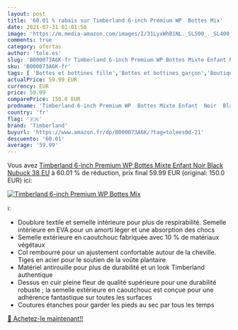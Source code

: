 ```yaml
---
layout: post
title: '60.01 % rabais sur Timberland 6-inch Premium WP  Bottes Mix'
date: 2021-07-31 01:01:58
image: 'https://m.media-amazon.com/images/I/31LyxWhB1NL._SL500_._SL400_.jpg'
comments: true
category: ofertas
author: 'tole.es'
slug: 'B000073A6K-fr Timberland 6-inch Premium WP Bottes Mixte Enfant Noir...'
sku: 'B000073A6K-fr'
tags: [ 'Bottes et bottines fille','Bottes et bottines garçon','Boutiques','Chaussures','Chaussures et Sacs','Chaussures fille','Chaussures garçon','Custom Stores','timberland', ]
actualPrice: 59.99 EUR
currency: EUR
price: 59.99
comparePrice: 150.0 EUR
prodname: 'Timberland 6-inch Premium WP  Bottes Mixte Enfant  Noir  Black Nubuck   38 EU'
country: 'fr'
flag: '🇫🇷'
brand: 'Timberland'
buyurl: 'https://www.amazon.fr/dp/B000073A6K/?tag=tolees0d-21'
descuento: '60.01'
average: '59.99'
---
```


Vous avez [Timberland 6-inch Premium WP  Bottes Mixte Enfant  Noir  Black Nubuck   38 EU](https://www.amazon.fr/dp/B000073A6K/?tag=tolees0d-21)  à  60.01 % de réduction, prix final  59.99 EUR (original: 150.0 EUR) ici:

[![Timberland 6-inch Premium WP  Bottes Mix](https://m.media-amazon.com/images/I/31LyxWhB1NL._SL500_._SL400_.jpg)](https://www.amazon.fr/dp/B000073A6K/?tag=tolees0d-21)

ℹ️:

- Doublure textile et semelle intérieure pour plus de respirabilité. Semelle intérieure en EVA pour un amorti léger et une absorption des chocs
- Semelle extérieure en caoutchouc fabriquée avec 10 % de matériaux végétaux
- Col rembourré pour un ajustement confortable autour de la cheville. Tiges en acier pour le soutien de la voûte plantaire
- Matériel antirouille pour plus de durabilité et un look Timberland authentique
- Dessus en cuir pleine fleur de qualité supérieure pour une durabilité robuste ; la semelle extérieure en caoutchouc est conçue pour une adhérence fantastique sur toutes les surfaces
- Coutures étanches pour garder les pieds au sec par tous les temps

[🛒 Achetez-le maintenant!!](https://www.amazon.fr/dp/B000073A6K/?tag=tolees0d-21)
